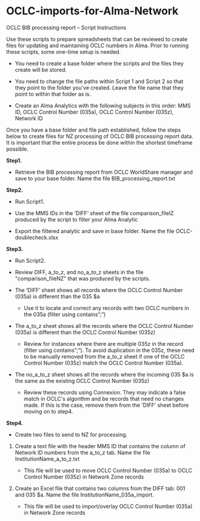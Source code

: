 # OCLC-imports-for-Alma-Network
OCLC BIB processing report – Script Instructions 

Use these scripts to prepare spreadsheets that can be reviewed to create files for updating and maintaining OCLC numbers in Alma. Prior to running these scripts, some one-time setup is needed.  

* You need to create a base folder where the scripts and the files they create will be stored.  

* You need to change the file paths within Script 1 and Script 2 so that they point to the folder you’ve created. Leave the file name that they point to within that folder as is.  

* Create an Alma Analytics with the following subjects in this order: MMS ID, OCLC Control Number (035a), OCLC Control Number (035z), Network ID 

Once you have a base folder and file path established, follow the steps below to create files for NZ processing of OCLC BIB processing report data. It is important that the entire process be done within the shortest timeframe possible. 

<b>Step1.</b> 

* Retrieve the BIB processing report from OCLC WorldShare manager and save to your base folder. Name the file BIB_processing_report.txt 

<b>Step2.</b> 

* Run Script1.  

* Use the MMS IDs in the ‘DIFF’ sheet of the file comparison_fileIZ produced by the script to filter your Alma Analytic 

* Export the filtered analytic and save in base folder. Name the file OCLC-doublecheck.xlsx 

<b>Step3.</b> 

* Run Script2.

* Review DIFF, a_to_z, and no_a_to_z sheets in the file "comparison_fileNZ" that was produced by the scripts. 

* The ‘DIFF’ sheet shows all records where the OCLC Control Number (035a) is different than the 035 $a 

    * Use it to locate and correct any records with two OCLC numbers in the 035a (filter using contains”;”) 

* The a_to_z sheet shows all the records where the OCLC Control Number (035a) is different than the OCLC Control Number (035z) 

    * Review for instances where there are multiple 035z in the record (filter using contains”;”). To avoid duplication in the 035z, these need to be manually removed from the a_to_z sheet if one of the OCLC Control Number (035z) match the OCLC Control Number (035a). 

* The no_a_to_z sheet shows all the records where the incoming 035 $a is the same as the existing OCLC Control Number (035z)
   * Review these records using Connexion. They may indicate a false match in OCLC's algorithm and be records that need no changes made. If this is the case, remove them from the 'DIFF' sheet before moving on to step4.

<b>Step4.</b>

* Create two files to send to NZ for processing. 

1. Create a text file with the header MMS ID that contains the column of Network ID numbers from the a_to_z tab. Name the file InstitutionName_a_to_z.txt 

    * This file will be used to move OCLC Control Number (035a) to OCLC Control Number (035z) in Network Zone records 

2. Create an Excel file that contains two columns from the DIFF tab: 001 and 035 $a. Name the file InstitutionName_035a_import. 

    * This file will be used to import/overlay OCLC Control Number (035a) in Network Zone records 
